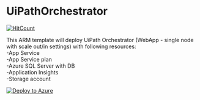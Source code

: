 # UiPathOrchestrator
[![HitCount](http://hits.dwyl.io/hteo1337/UiPath/Infrastructure.svg)](http://hits.dwyl.io/hteo1337/UiPath/Infrastructure)

This ARM template will deploy UiPath Orchestrator (WebApp - single node with scale out/in settings) with following resources:</br>
    -App Service</br>
    -App Service plan</br>
    -Azure SQL Server with DB</br>
    -Application Insights</br>
    -Storage account</br>

[![Deploy to Azure](https://azuredeploy.net/deploybutton.png)](https://portal.azure.com/#create/Microsoft.Template/uri/https%3A%2F%2Fraw.githubusercontent.com%2FUiPath%2FInfrastructure%2F2f7d0debbd18318cc77e9431479cb39037ffeb3d%2FAzure%2FOrchestrator%2FPaaS%2FSingleNode%2FmainTemplate.json)
